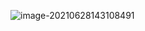 ![image-20210628143108491](C:\Users\15200\AppData\Roaming\Typora\typora-user-images\image-20210628143108491.png)

